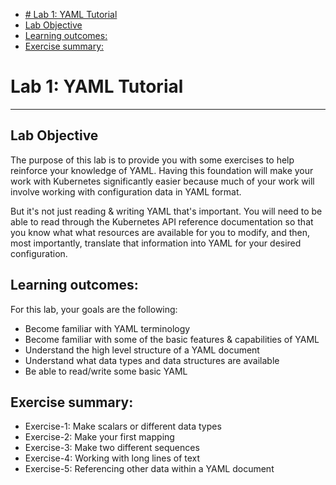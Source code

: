 - [# Lab 1: YAML Tutorial](#-lab-1-yaml-tutorial)
- [Lab Objective](#lab-objective)
- [Learning outcomes:](#learning-outcomes)
- [Exercise summary:](#exercise-summary)

# Lab 1: YAML Tutorial
---
## Lab Objective
The purpose of this lab is to provide you with some exercises to help reinforce your knowledge of YAML. Having this foundation will make your work with Kubernetes significantly easier because much of your work will involve working with configuration data in YAML format. 

But it's not just reading & writing YAML that's important. You will need to be able to read through the Kubernetes API reference documentation so that you know what what resources are available for you to modify, and then, most importantly, translate that information into YAML for your desired configuration.

## Learning outcomes:
For this lab, your goals are the following:
  - Become familiar with YAML terminology
  - Become familiar with some of the basic features & capabilities of YAML
  - Understand the high level structure of a YAML document
  - Understand what data types and data structures are available
  - Be able to read/write some basic YAML

## Exercise summary:
  - Exercise-1: Make scalars or different data types
  - Exercise-2: Make your first mapping
  - Exercise-3: Make two different sequences
  - Exercise-4: Working with long lines of text
  - Exercise-5: Referencing other data within a YAML document